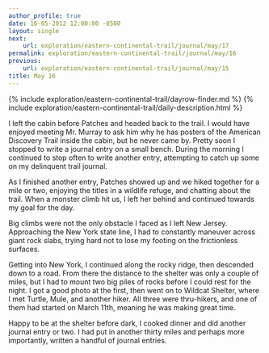 ```yaml
---
author_profile: true
date: 16-05-2012 12:00:00 -0500
layout: single
next:
    url: exploration/eastern-continental-trail/journal/may/17
permalink: exploration/eastern-continental-trail/journal/may/16
previous:
    url: exploration/eastern-continental-trail/journal/may/15
title: May 16
---
```

{% include exploration/eastern-continental-trail/dayrow-finder.md %}
{% include exploration/eastern-continental-trail/daily-description.html %}

I left the cabin before Patches and headed back to the trail. I would have enjoyed meeting Mr. Murray to ask him why he has posters of the American Discovery Trail inside the cabin, but he never came by. Pretty soon I stopped to write a journal entry on a small bench. During the morning I continued to stop often to write another entry, attempting to catch up some on my delinquent trail journal.

As I finished another entry, Patches showed up and we hiked together for a mile or two, enjoying the titles in a wildlife refuge, and chatting about the trail. When a monster climb hit us, I left her behind and continued towards my goal for the day.

Big climbs were not the only obstacle I faced as I left New Jersey. Approaching the New York state line, I had to constantly maneuver across giant rock slabs, trying hard not to lose my footing on the frictionless surfaces.

Getting into New York, I continued along the rocky ridge, then descended down to a road. From there the distance to the shelter was only a couple of miles, but I had to mount two big piles of rocks before I could rest for the night. I got a good photo at the first, then went on to Wildcat Shelter, where I met Turtle, Mule, and another hiker. All three were thru-hikers, and one of them had started on March 11th, meaning he was making great time.

Happy to be at the shelter before dark, I cooked dinner and did another journal entry or two. I had put in another thirty miles and perhaps more importantly, written a handful of journal entries.